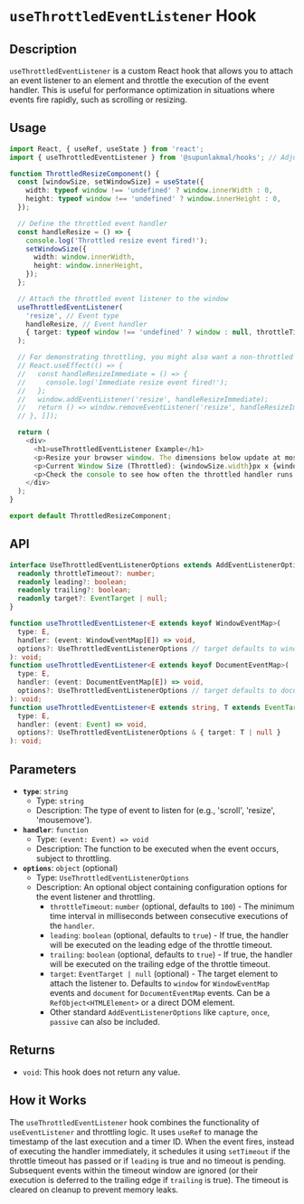 # `useThrottledEventListener` Hook

## Description

`useThrottledEventListener` is a custom React hook that allows you to attach an event listener to an element and throttle the execution of the event handler. This is useful for performance optimization in situations where events fire rapidly, such as scrolling or resizing.

## Usage

```typescript
import React, { useRef, useState } from 'react';
import { useThrottledEventListener } from '@supunlakmal/hooks'; // Adjust the import path

function ThrottledResizeComponent() {
  const [windowSize, setWindowSize] = useState({
    width: typeof window !== 'undefined' ? window.innerWidth : 0,
    height: typeof window !== 'undefined' ? window.innerHeight : 0,
  });

  // Define the throttled event handler
  const handleResize = () => {
    console.log('Throttled resize event fired!');
    setWindowSize({
      width: window.innerWidth,
      height: window.innerHeight,
    });
  };

  // Attach the throttled event listener to the window
  useThrottledEventListener(
    'resize', // Event type
    handleResize, // Event handler
    { target: typeof window !== 'undefined' ? window : null, throttleTimeout: 200 } // Options: target is window, 200ms throttle
  );

  // For demonstrating throttling, you might also want a non-throttled version
  // React.useEffect(() => {
  //   const handleResizeImmediate = () => {
  //     console.log('Immediate resize event fired!');
  //   };
  //   window.addEventListener('resize', handleResizeImmediate);
  //   return () => window.removeEventListener('resize', handleResizeImmediate);
  // }, []);

  return (
    <div>
      <h1>useThrottledEventListener Example</h1>
      <p>Resize your browser window. The dimensions below update at most once every 200ms.</p>
      <p>Current Window Size (Throttled): {windowSize.width}px x {windowSize.height}px</p>
      <p>Check the console to see how often the throttled handler runs.</p>
    </div>
  );
}

export default ThrottledResizeComponent;
```

## API

```typescript
interface UseThrottledEventListenerOptions extends AddEventListenerOptions {
  readonly throttleTimeout?: number;
  readonly leading?: boolean;
  readonly trailing?: boolean;
  readonly target?: EventTarget | null;
}

function useThrottledEventListener<E extends keyof WindowEventMap>(
  type: E,
  handler: (event: WindowEventMap[E]) => void,
  options?: UseThrottledEventListenerOptions // target defaults to window
): void;
function useThrottledEventListener<E extends keyof DocumentEventMap>(
  type: E,
  handler: (event: DocumentEventMap[E]) => void,
  options?: UseThrottledEventListenerOptions // target defaults to document
): void;
function useThrottledEventListener<E extends string, T extends EventTarget>(
  type: E,
  handler: (event: Event) => void,
  options?: UseThrottledEventListenerOptions & { target: T | null }
): void;
```

## Parameters

- **`type`**: `string`
  - Type: `string`
  - Description: The type of event to listen for (e.g., 'scroll', 'resize', 'mousemove').
- **`handler`**: `function`
  - Type: `(event: Event) => void`
  - Description: The function to be executed when the event occurs, subject to throttling.
- **`options`**: `object` (optional)
  - Type: `UseThrottledEventListenerOptions`
  - Description: An optional object containing configuration options for the event listener and throttling.
    - `throttleTimeout`: `number` (optional, defaults to `100`) - The minimum time interval in milliseconds between consecutive executions of the `handler`.
    - `leading`: `boolean` (optional, defaults to `true`) - If true, the handler will be executed on the leading edge of the throttle timeout.
    - `trailing`: `boolean` (optional, defaults to `true`) - If true, the handler will be executed on the trailing edge of the throttle timeout.
    - `target`: `EventTarget | null` (optional) - The target element to attach the listener to. Defaults to `window` for `WindowEventMap` events and `document` for `DocumentEventMap` events. Can be a `RefObject<HTMLElement>` or a direct DOM element.
    - Other standard `AddEventListenerOptions` like `capture`, `once`, `passive` can also be included.

## Returns

- `void`: This hook does not return any value.

## How it Works

The `useThrottledEventListener` hook combines the functionality of `useEventListener` and throttling logic. It uses `useRef` to manage the timestamp of the last execution and a timer ID. When the event fires, instead of executing the handler immediately, it schedules it using `setTimeout` if the throttle timeout has passed or if `leading` is true and no timeout is pending. Subsequent events within the timeout window are ignored (or their execution is deferred to the trailing edge if `trailing` is true). The timeout is cleared on cleanup to prevent memory leaks.
